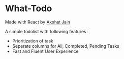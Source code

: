 # What-Todo

Made with React by [Akshat Jain](https://linkedin/in/iamakshtjain)

A simple todolist with following features :

- Prioritization of task
- Seperate columns for All, Completed, Pending Tasks
- Fast and Fluent User Experience
